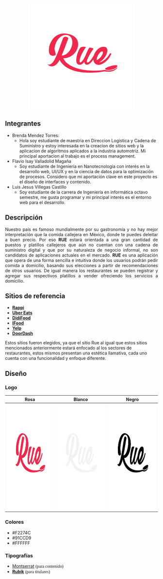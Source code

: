 <!-- ![](design/Rue_logo_pink.png) -->
<div align="center">
<img src="./design/Rue_logo_pink.png" width="350" height="350">
</div>

## Integrantes
* Brenda Mendez Torres:
  * Hola soy estudiante de maestria en Direccion Logistica y Cadena de Suministro y estoy interesada en la creacion de sitios web y la aplicacion de algoritmos aplicados a la industria automotriz. Mi principal aportacion al trabajo es el process management. 
* Flavio Isay Valladolid Magaña
  * Soy estudiante de Ingeniería en Nanotecnología con interés en la desarrollo web, UI/UX y en la ciencia de datos para la optimización de procesos. Considero que mi aportación clave en este proyecto es el diseño de interfaces y contenido.
* Luis Jesus Villegas Castillo
  * Soy estudiante de la carrera de Ingeniería en informática octavo semestre, me gusta programar y mi principal interés es el entorno web para el desarrollo.

## Descripción
<p align="justify">
Nuestro país es famoso mundialmente por su gastronomía y no hay mejor interpretación que la comida callejera en México, donde te puedes deleitar a buen precio. Por eso <strong>RUE</strong> estará orientada a una gran cantidad de puestos y platillos callejeros que aún no cuentan con una cadena de suministro digital y que por su naturaleza de negocio informal, no son candidatos de aplicaciones actuales en el mercado. 
<strong>RUE</strong> es una aplicación que opera de una forma sencilla e intuitiva donde los usuarios  podrán pedir comida a domicilio, basando sus elecciones a partir de recomendaciones de otros usuarios.
De igual manera los restaurantes se pueden registrar y agregar sus respectivos platillos a vender ofreciendo los servicios a domicilio.
</p>

## Sitios de referencia
* **[Rappi](https://www.rappi.com.mx/)**
* **[Uber Eats](https://www.ubereats.com/)**
* **[DidiFood](https://www.didi-food.com/es-MX)**
* **[IFood](http://ifoodmexico.com.mx/)**
* **[Yelp](https://www.yelp.com/)**
* **[DoorDash](https://www.doordash.com/)**

<ppEl align="justify">Estos sitios fueron elegidos, ya que el sitio Rue al igual que estos sitios mencionados anteriormente estará enfocado al los sectores de restaurantes, estos mismos presentan una estética llamativa, cada uno cuenta con una funcionalidad y enfoque diferente.</ppEl>

## Diseño

### Logo

|   Rosa   |  Blanco |  Negro |
| ---- | ---- | ---- |
| <img src="./design/Rue_logo_pink.png" width="350" height="350">  | <img src="./design/Rue_logo_white.png" width="350" height="350">   |    <img src="./design/Rue_logo_black.png" width="350" height="350">  |




### Colores
- #F2274C
- #91CCD9
- #FFFFFF

### Tipografías
- [Montserrat](https://fonts.google.com/specimen/Montserrat?query=montserrat) <span style="font-family:Montserrat">(para contenido)</span>
- [**Rubik**](https://fonts.google.com/specimen/Rubik?query=rubik) <span style="font-family:Rubik">(para titulares)</span>


